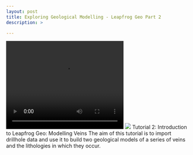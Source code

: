 ```yaml
---
layout: post
title: Exploring Geological Modelling - Leapfrog Geo Part 2
description: >

---
```

<HTML>
<HEAD> <TITLE>Activity - Insert animated GIF to HTML</TITLE> </HEAD>
<BODY>
<video width="320" height="240" autoplay loop>
  <source src="assets/new.mp4" type="video/mp4" />
  <source src="movie.ogg" type="video/ogg" />
  Your browser does not support the video tag.
</video>
</BODY>
</HTML>

<HTML>
<HEAD> <TITLE>Activity - Insert animated GIF to HTML</TITLE> </HEAD>
<BODY>
  <IMG SRC="assets/new.gif">
</BODY>
</HTML>
Tutorial 2: Introduction to Leapfrog Geo: Modelling Veins
The aim of this tutorial is to import drillhole data and use it to build two geological models of a series of veins and
the lithologies in which they occur.
